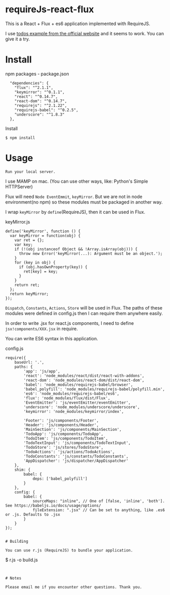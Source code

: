 # requireJs-react-flux

This is a React + Flux + es6 application implemented with RequireJS.

I use [todos example from the official website](https://github.com/facebook/flux/tree/master/examples/flux-todomvc/) and it seems to work. You can give it a try.

# Install

npm packages - package.json

```
  "dependencies": {
    "flux": "^2.1.1",
    "keymirror": "^0.1.1",
    "react": "^0.14.7",
    "react-dom": "^0.14.7",
    "requirejs": "^2.1.22",
    "requirejs-babel": "^0.2.5",
    "underscore": "^1.8.3"
  },

```

Install

```
$ npm install
```


# Usage

    Run your local server.

I use MAMP on mac. (You can use other ways, like: Python's Simple HTTPServer) 


Flux will need `Node EventEmmit`,  `keyMirror`. But we are not in node environment(no npm) so these modules must be packaged in another way.

I wrap `keyMirror` by `define`(RequireJS), then it can be used in Flux.

keyMirror.js

```
define('keyMirror', function () {
  var keyMirror = function(obj) {
    var ret = {};
    var key;
    if (!(obj instanceof Object && !Array.isArray(obj))) {
      throw new Error('keyMirror(...): Argument must be an object.');
    }
    for (key in obj) {
      if (obj.hasOwnProperty(key)) {
        ret[key] = key;
      }
    }
    return ret;
  };
  return keyMirror;
});
```

`Dispatch`, `Constants`, `Actions`, `Store` will be used in Flux. The paths of these modules were defined in config.js then I can require them anywhere easily.

In order to write .jsx for react.js components, I need to define `jsx!components/XXX.jsx` in require.

You can write ES6 syntax in this application.

config.js

```
require({
    baseUrl: '.',
    paths: {
        'app': 'js/app',
        'react': 'node_modules/react/dist/react-with-addons',
        'react-dom': 'node_modules/react-dom/dist/react-dom',
        'babel': 'node_modules/requirejs-babel/browser',
        'babel_polyfill': 'node_modules/requirejs-babel/polyfill.min',
        'es6': 'node_modules/requirejs-babel/es6',
        'flux': 'node_modules/flux/dist/Flux',
        'EventEmitter': 'js/eventEmitter/eventEmitter',
        'underscore': 'node_modules/underscore/underscore',
        'keymirror': 'node_modules/keymirror/index',

        'Footer': 'js/components/Footer',
        'Header': 'js/components/Header',
        'MainSection': 'js/components/MainSection',
        'TodoApp': 'js/components/TodoApp',
        'TodoItem': 'js/components/TodoItem',
        'TodoTextInput': 'js/components/TodoTextInput',
        'TodoStore': 'js/stores/TodoStore',
        'TodoActions': 'js/actions/TodoActions',
        'TodoConstants': 'js/constants/TodoConstants',
        'AppDispatcher': 'js/dispatcher/AppDispatcher'
    },
    shim: {
        babel: {
            deps: ['babel_polyfill']
        }
    },
    config: {
        babel: {
            sourceMaps: "inline", // One of [false, 'inline', 'both']. See https://babeljs.io/docs/usage/options/
            fileExtension: ".jsx" // Can be set to anything, like .es6 or .js. Defaults to .jsx
        }
    }
});


# Building

You can use r.js (RequireJS) to bundle your application.

```
$ r.js -o build.js
```


# Notes

Please email me if you encounter other questions. Thank you.

